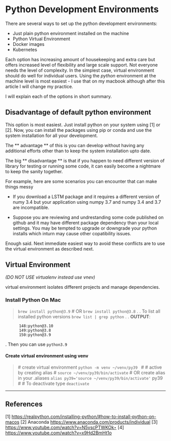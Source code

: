 # Python Development Environments 

There are several ways to set up the python development environments:

* Just plain python environment installed on the machine
* Python Virtual Environment 
* Docker images 
* Kubernetes 

Each option has increasing amount of housekeeping and extra care but offers increased level of flexibility and large scale support. Not everyone needs the level of complexity. In the simplest case, virtual environment should do well for individual users. Using the *python* environment at the machine level is most easiest - I use that on my macbook although after this article I will change my practice.

I will explain each of the options in short summary. 

## Disadvantage of default python environment
This option is most easiest. Just install python on your system using [1] or 
[2]. Now, you can install the packages using pip or conda and use the system installation for all your development.

The ** advantage ** of this is you can develop without having any additional efforts other than to keep the system installation upto date.


The big ** disadvantage ** is that if you happen to need different version of library for testing or running some code, it can easily become a nightmare to keep the sanity together.

For example, here are some scenarios you can encounter that can make things messy

* If you download a LSTM package and it requires a different version of numy 3.4 but your application using numpy 3.7 and numpy 3.4 and 3.7 are incompatible. 

* Suppose you are reviewing and undrestanding some code published on github and it may have different package dependency than your local settings. You may be tempted to upgrade or downgrade your python installs which inturn may cause other copatibility issues. 

Enough said. Next immediate easiest way to avoid these conflicts are to use the virtual environment as described next.

## Virtual Environment

*(DO NOT USE virtualenv instead use vnev)*

virtual environment isolates different projects and manage dependencies.

### Install Python On Mac
> `brew install python@3.9` # OR `brew install python@3.8`
.
.
To list all installed python versions
	`brew list | grep python`
.
.
**OUTPUT**:  	
```
      148:python@3.10
      149:python@3.8
      150:python@3.9
```
.
Then you can use `python3.9`

#### Create virtual environment using venv

>\# create virtual environment
`python -m venv ~/venv/py39 `
\#
\# active by creating alias
\#
`source ~/venv/py39/bin/activate`
\# OR create alias in your .aliases
`alias py39='source ~/venv/py39/bin/activate'`
py39
\#
\# To deactivate type
`deactivate`

---
## References
[1] https://realpython.com/installing-python/#how-to-install-python-on-macos
[2] Anaconda https://www.anaconda.com/products/individual
[3] https://www.youtube.com/watch?v=N5vscPTWKOk‣
[4] https://www.youtube.com/watch?v=x9Hd2BmHt1o